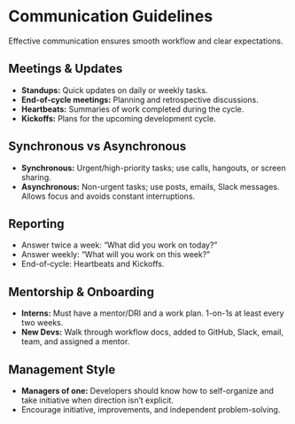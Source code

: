 # Communication Guidelines

Effective communication ensures smooth workflow and clear expectations.

## Meetings & Updates
- **Standups:** Quick updates on daily or weekly tasks.
- **End-of-cycle meetings:** Planning and retrospective discussions.
- **Heartbeats:** Summaries of work completed during the cycle.
- **Kickoffs:** Plans for the upcoming development cycle.

## Synchronous vs Asynchronous
- **Synchronous:** Urgent/high-priority tasks; use calls, hangouts, or screen sharing.
- **Asynchronous:** Non-urgent tasks; use posts, emails, Slack messages. Allows focus and avoids constant interruptions.

## Reporting
- Answer twice a week: “What did you work on today?”
- Answer weekly: “What will you work on this week?”
- End-of-cycle: Heartbeats and Kickoffs.

## Mentorship & Onboarding
- **Interns:** Must have a mentor/DRI and a work plan. 1-on-1s at least every two weeks.
- **New Devs:** Walk through workflow docs, added to GitHub, Slack, email, team, and assigned a mentor.

## Management Style
- **Managers of one:** Developers should know how to self-organize and take initiative when direction isn’t explicit.
- Encourage initiative, improvements, and independent problem-solving.
